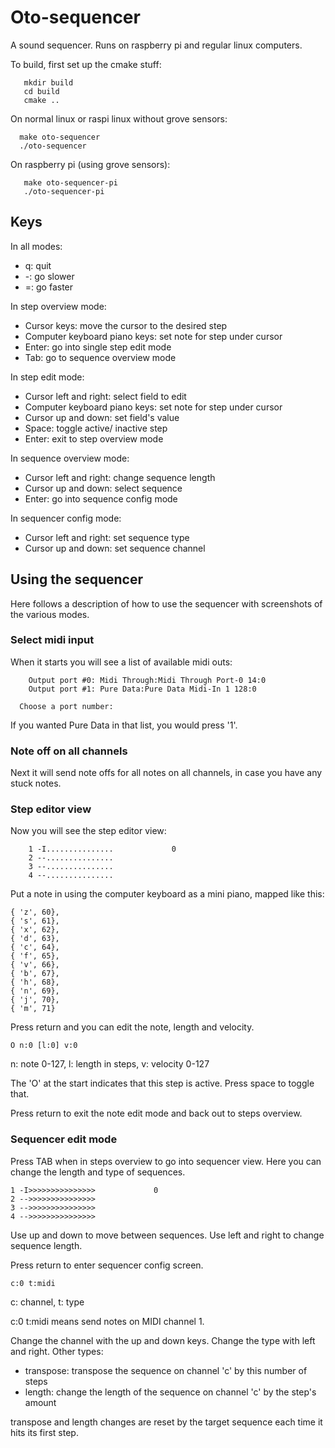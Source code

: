 # Oto-sequencer

A sound sequencer. Runs on raspberry pi and regular linux computers.  

To build, first set up the cmake stuff:
```
   mkdir build
   cd build
   cmake ..
```

On normal linux or raspi linux without grove sensors:

```
  make oto-sequencer
  ./oto-sequencer
```


On raspberry pi (using grove sensors):
```
   make oto-sequencer-pi
   ./oto-sequencer-pi
```


## Keys

In all modes:

* q: quit 
* -: go slower
* =: go faster

In step overview mode:

* Cursor keys:  move the cursor to the desired step
* Computer keyboard piano keys: set note for step under cursor 
* Enter: go into single step edit mode
* Tab: go to sequence overview mode

In step edit mode:
* Cursor left and right: select field to edit
* Computer keyboard piano keys: set note for step under cursor 
* Cursor up and down: set field's value
* Space: toggle active/ inactive step
* Enter: exit to step overview mode
 
In sequence overview mode:
* Cursor left and right: change sequence length
* Cursor up and down: select sequence
* Enter: go into sequence config mode

In sequencer config mode:
* Cursor left and right: set sequence type
* Cursor up and down: set sequence channel


## Using the sequencer

Here follows a description of how to use the sequencer with screenshots of the various modes.

### Select midi input

When it starts you will see a list of available midi outs:

```
    Output port #0: Midi Through:Midi Through Port-0 14:0
    Output port #1: Pure Data:Pure Data Midi-In 1 128:0

  Choose a port number: 
```
If you wanted Pure Data in that list, you would press '1'. 

### Note off on all channels

Next it will send note offs for all notes on all channels, in case you have any stuck notes. 

### Step editor view

Now you will see the step editor view:

```
    1 -I...............             0
    2 --...............             
    3 --...............             
    4 --...............  
```

Put a note in using the computer keyboard as a mini piano, mapped like this:

```
{ 'z', 60},
{ 's', 61},
{ 'x', 62},
{ 'd', 63},
{ 'c', 64},
{ 'f', 65},
{ 'v', 66},
{ 'b', 67},
{ 'h', 68},
{ 'n', 69},
{ 'j', 70},
{ 'm', 71}
```

Press return and you can edit the note, length and velocity. 

```
O n:0 [l:0] v:0 
```

n: note 0-127, l: length in steps, v: velocity 0-127

The 'O' at the start indicates that this step is active. Press space to toggle that. 

Press return to exit the note edit mode and back out to steps overview. 

### Sequencer edit mode

Press TAB when in steps overview to go into sequencer view. Here you can change the length and type of sequences. 

```
1 -I>>>>>>>>>>>>>>>             0
2 -->>>>>>>>>>>>>>>             
3 -->>>>>>>>>>>>>>>             
4 -->>>>>>>>>>>>>>>   
```
Use up and down to move between sequences. Use left and right to change sequence length. 

Press return to enter sequencer config screen. 

```
c:0 t:midi
```
c: channel, t: type

c:0 t:midi means send notes on MIDI channel 1. 

Change the channel with the up and down keys. Change the type with left and right. 
Other types:
* transpose: transpose the sequence on channel 'c' by this number of steps
* length: change the length of the sequence on channel 'c' by the step's amount

transpose and length changes are reset by the target sequence each time it hits its first step.



